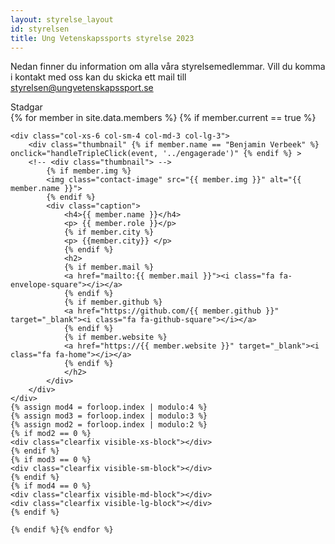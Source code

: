 ```yaml
---
layout: styrelse_layout
id: styrelsen
title: Ung Vetenskapssports styrelse 2023
---
```


Nedan finner du information om alla våra styrelsemedlemmar. Vill du komma i kontakt med oss kan du skicka ett mail till <a href="mailto:styrelsen@ungvetenskapssport.se">styrelsen@ungvetenskapssport.se</a>
<br>

<div class="buttonInfo" style="max-width: 250px;" onclick="redirectToLink('../assets/Ung Vetenskapssport - Stadgar.pdf')">
    Stadgar <i class="fa fa-file-text"></i>
</div>
<script src="/scripts/redirectOnClick.js"></script>

<!-- SECRET EASTER-EGG -->
<!-- Benjamin's shenanigans... shhh -->
<style>
    body {
        transition: background-color 0.5s ease-in-out;
    }
</style>

<script>
    var clickCount = 0;
    var tripleClickThreshold = 3;
    var active = false;
    var notDelayed = true;

    function handleTripleClick(event, link) {
        clickCount++;

        if (active && notDelayed) {
            // Execute your redirection logic or any other action
            window.location.href = link;
            
            // Reset click count for future clicks
            clickCount = 0;
        }

        if (clickCount === tripleClickThreshold) {
            // Change background color to gray after 3 clicks & activate redirection if one more click is made
            document.body.style.backgroundColor = 'gray';
            active = true;
            notDelayed = false; // requires a short pause before allowing another click

            // set a 0.5 s delay before allowing another click
            setTimeout(function () {
                notDelayed = true;  // then allow it again
            }, 500);


            // Reset background color & deactivate after a delay (e.g., 3 seconds)
            setTimeout(function () {
                document.body.style.backgroundColor = '';
                clickCount = 0; // and reset the click count
                active = false;
            }, 3000);

        }

        // Reset click count if the time between clicks is too long (e.g., 2 second)
        setTimeout(function () {
            clickCount = 0;
        }, 2000);
    }
</script>
<!-- END OF EASTER EGG -->


<!-- This generates the boxes -->
<div class="row">
    {% for member in site.data.members %} {% if member.current == true %}

    <div class="col-xs-6 col-sm-4 col-md-3 col-lg-3">
        <div class="thumbnail" {% if member.name == "Benjamin Verbeek" %} onclick="handleTripleClick(event, '../engagerade')" {% endif %} >
        <!-- <div class="thumbnail"> -->
            {% if member.img %}
            <img class="contact-image" src="{{ member.img }}" alt="{{ member.name }}">
            {% endif %}
            <div class="caption">
                <h4>{{ member.name }}</h4>
                <p> {{ member.role }}</p>
                {% if member.city %}
                <p> {{member.city}} </p>
                {% endif %}
                <h2>
                {% if member.mail %}
                <a href="mailto:{{ member.mail }}"><i class="fa fa-envelope-square"></i></a>
                {% endif %}
                {% if member.github %}
                <a href="https://github.com/{{ member.github }}" target="_blank"><i class="fa fa-github-square"></i></a>
                {% endif %}
                {% if member.website %}
                <a href="https://{{ member.website }}" target="_blank"><i class="fa fa-home"></i></a>
                {% endif %}
                </h2>
            </div>
        </div>
    </div>
    {% assign mod4 = forloop.index | modulo:4 %}
    {% assign mod3 = forloop.index | modulo:3 %}
    {% assign mod2 = forloop.index | modulo:2 %}
    {% if mod2 == 0 %}
    <div class="clearfix visible-xs-block"></div>
    {% endif %}
    {% if mod3 == 0 %}
    <div class="clearfix visible-sm-block"></div>
    {% endif %}
    {% if mod4 == 0 %}
    <div class="clearfix visible-md-block"></div>
    <div class="clearfix visible-lg-block"></div>
    {% endif %}

    {% endif %}{% endfor %}
</div>

<!-- TODO: add list of previous board members -->